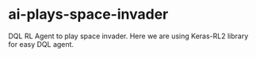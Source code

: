 # ai-plays-space-invader

DQL RL Agent to play space invader. Here we are using Keras-RL2 library for easy DQL agent.
